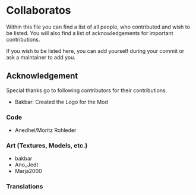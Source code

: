 # Collaboratos
Within this file you can find a list of all people, who contributed and wish to be listed.
You will also find a list of acknowledgements for important contributions.

If you wish to be listed here, you can add yourself during your commit or ask a maintainer to add you.

## Acknowledgement
Special thanks go to following contributors for their contributions.

- Bakbar: Created the Logo for the Mod

### Code
- Anedhel/Moritz Rohleder
  
### Art (Textures, Models, etc.)
- bakbar
- Ano_Jedt
- Marja2000
  
### Translations
